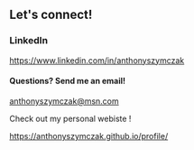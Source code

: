 ## Let's connect!

### LinkedIn
https://www.linkedin.com/in/anthonyszymczak
#### Questions? Send me an email!
anthonyszymczak@msn.com

Check out my personal webiste !

https://anthonyszymczak.github.io/profile/
